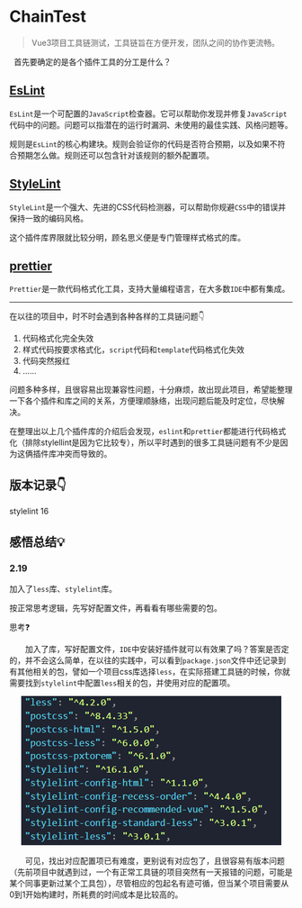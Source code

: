 # ChainTest

> Vue3项目工具链测试，工具链旨在方便开发，团队之间的协作更流畅。

&nbsp;&nbsp;首先要确定的是各个插件工具的分工是什么？

## [EsLint](https://zh-hans.eslint.org/docs/latest/use/core-concepts)

`EsLint`是一个可配置的`JavaScript`检查器。它可以帮助你发现并修复`JavaScript`代码中的问题。问题可以指潜在的运行时漏洞、未使用的最佳实践、风格问题等。

规则是`EsLint`的核心构建块。规则会验证你的代码是否符合预期，以及如果不符合预期怎么做。规则还可以包含针对该规则的额外配置项。

## [StyleLint](https://www.stylelint.cn/)

`StyleLint`是一个强大、先进的CSS代码检测器，可以帮助你规避`CSS`中的错误并保持一致的编码风格。

这个插件库界限就比较分明，顾名思义便是专门管理样式格式的库。

## [prettier](https://www.prettier.cn/)

`Prettier`是一款代码格式化工具，支持大量编程语言，在大多数`IDE`中都有集成。

---

在以往的项目中，时不时会遇到各种各样的工具链问题👇

1. 代码格式化完全失效
2. 样式代码按要求格式化，`script`代码和`template`代码格式化失效
3. 代码突然报红
4. ......

问题多种多样，且很容易出现兼容性问题，十分麻烦，故出现此项目，希望能整理一下各个插件和库之间的关系，方便理顺脉络，出现问题后能及时定位，尽快解决。

在整理出以上几个插件库的介绍后会发现，`eslint`和`prettier`都能进行代码格式化（排除stylellint是因为它比较专），所以平时遇到的很多工具链问题有不少是因为这俩插件库冲突而导致的。

## 版本记录👇

stylelint 16

## 感悟总结💡

### 2.19

加入了`less`库、`stylelint`库。

按正常思考逻辑，先写好配置文件，再看看有哪些需要的包。

思考❓

&emsp;&emsp;加入了库，写好配置文件，`IDE`中安装好插件就可以有效果了吗？答案是否定的，并不会这么简单，在以往的实践中，可以看到`package.json`文件中还记录到有其他相关的包，譬如一个项目css库选择`less`，在实际搭建工具链的时候，你就需要找到`stylelint`中配置`less`相关的包，并使用对应的配置项。

<div align=center><img src="./readmeImage/img1.png"></div>

&emsp;&emsp;可见，找出对应配置项已有难度，更别说有对应包了，且很容易有版本问题（先前项目中就遇到过，一个有正常工具链的项目突然有一天报错的问题，可能是某个同事更新过某个工具包），尽管相应的包起名有迹可循，但当某个项目需要从0到1开始构建时，所耗费的时间成本是比较高的。
